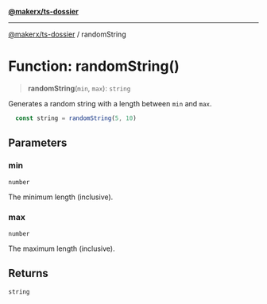 [**@makerx/ts-dossier**](/docs/README.md)

***

[@makerx/ts-dossier](/docs/README.md) / randomString

# Function: randomString()

> **randomString**(`min`, `max`): `string`

Generates a random string with a length between `min` and `max`.

```typescript
  const string = randomString(5, 10)
```

## Parameters

### min

`number`

The minimum length (inclusive).

### max

`number`

The maximum length (inclusive).

## Returns

`string`
